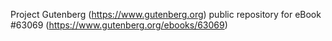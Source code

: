 Project Gutenberg (https://www.gutenberg.org) public repository for
eBook #63069 (https://www.gutenberg.org/ebooks/63069)
